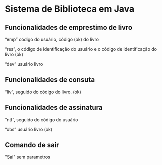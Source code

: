 # Sistema de Biblioteca em Java

## Funcionalidades de emprestimo de livro
“emp”  código do usuário, código  (ok)
do livro

“res”, o código de identificação do usuário e o código de identificação do livro (ok)

“dev”  usuário livro 

## Funcionalidades de consuta
“liv”, seguido do código do livro. (ok)

## Funcionalidades de assinatura
“ntf”, seguido do código do usuário 

“obs” usuário livro (ok)

## Comando de sair
"Sai" sem parametros
